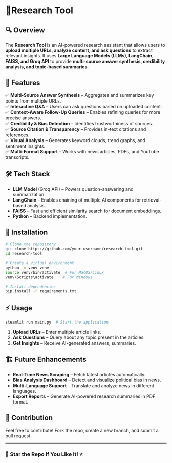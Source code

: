 # 📰Research Tool

## 🔍 Overview
The **Research Tool** is an AI-powered research assistant that allows users to **upload multiple URLs, analyze content, and ask questions** to extract relevant insights. It uses **Large Language Models (LLMs), LangChain, FAISS, and Groq API** to provide **multi-source answer synthesis, credibility analysis, and topic-based summaries**.

## 🚀 Features
✅ **Multi-Source Answer Synthesis** – Aggregates and summarizes key points from multiple URLs.  
✅ **Interactive Q&A** – Users can ask questions based on uploaded content.  
✅ **Context-Aware Follow-Up Queries** – Enables refining queries for more precise answers.  
✅ **Credibility & Bias Detection** – Identifies trustworthiness of sources.  
✅ **Source Citation & Transparency** – Provides in-text citations and references.  
✅ **Visual Analysis** – Generates keyword clouds, trend graphs, and sentiment insights.  
✅ **Multi-Format Support** – Works with news articles, PDFs, and YouTube transcripts.  

## 🛠️ Tech Stack
- **LLM Model** (Groq API) – Powers question-answering and summarization.  
- **LangChain** – Enables chaining of multiple AI components for retrieval-based analysis.  
- **FAISS** – Fast and efficient similarity search for document embeddings.  
- **Python** – Backend implementation.

## 📌 Installation
```bash
# Clone the repository
git clone https://github.com/your-username/research-tool.git
cd research-tool

# Create a virtual environment
python -m venv venv
source venv/bin/activate  # For MacOS/Linux
venv\Scripts\activate    # For Windows

# Install dependencies
pip install -r requirements.txt
```

## ⚡ Usage
```python
steamlit run main.py  # Start the application
```

1. **Upload URLs** – Enter multiple article links.
2. **Ask Questions** – Query about any topic present in the articles.
3. **Get Insights** – Receive AI-generated answers, summaries.

## 🏗️ Future Enhancements
- **Real-Time News Scraping** – Fetch latest articles automatically.
- **Bias Analysis Dashboard** – Detect and visualize political bias in news.
- **Multi-Language Support** – Translate and analyze news in different languages.
- **Export Reports** – Generate AI-powered research summaries in PDF format.

## 🤝 Contribution
Feel free to contribute! Fork the repo, create a new branch, and submit a pull request. 

---
### 🌟 Star the Repo if You Like It! ⭐
